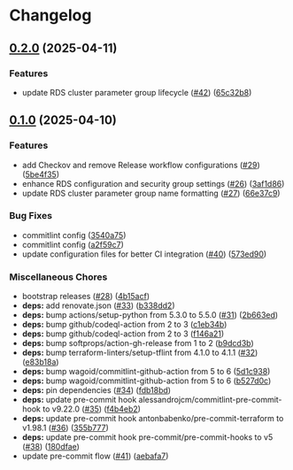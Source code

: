 # Changelog

## [0.2.0](https://github.com/opzkit/terraform-aws-aurora-postgresql/compare/v0.1.0...v0.2.0) (2025-04-11)


### Features

* update RDS cluster parameter group lifecycle ([#42](https://github.com/opzkit/terraform-aws-aurora-postgresql/issues/42)) ([65c32b8](https://github.com/opzkit/terraform-aws-aurora-postgresql/commit/65c32b8c1a4bb4e3c1a0e2da903b22b2fbee2b87))

## [0.1.0](https://github.com/opzkit/terraform-aws-aurora-postgresql/compare/v0.0.10...v0.1.0) (2025-04-10)


### Features

* add Checkov and remove Release workflow configurations ([#29](https://github.com/opzkit/terraform-aws-aurora-postgresql/issues/29)) ([5be4f35](https://github.com/opzkit/terraform-aws-aurora-postgresql/commit/5be4f351f4ad1480ac40b44ec868e59f621b8e3a))
* enhance RDS configuration and security group settings ([#26](https://github.com/opzkit/terraform-aws-aurora-postgresql/issues/26)) ([3af1d86](https://github.com/opzkit/terraform-aws-aurora-postgresql/commit/3af1d8694a07d8943325516f552f03c150a46691))
* update RDS cluster parameter group name formatting ([#27](https://github.com/opzkit/terraform-aws-aurora-postgresql/issues/27)) ([66e37c9](https://github.com/opzkit/terraform-aws-aurora-postgresql/commit/66e37c9cd0fc07167f6f8835e95218ea21864e4e))


### Bug Fixes

* commitlint config ([3540a75](https://github.com/opzkit/terraform-aws-aurora-postgresql/commit/3540a75ba4ba1ddecef61473f4decca4248bd96b))
* commitlint config ([a2f59c7](https://github.com/opzkit/terraform-aws-aurora-postgresql/commit/a2f59c7fd60a6673365a17585a9501902ac59b84))
* update configuration files for better CI integration ([#40](https://github.com/opzkit/terraform-aws-aurora-postgresql/issues/40)) ([573ed90](https://github.com/opzkit/terraform-aws-aurora-postgresql/commit/573ed90e314174e593249354ca97faef7a011ea1))


### Miscellaneous Chores

* bootstrap releases ([#28](https://github.com/opzkit/terraform-aws-aurora-postgresql/issues/28)) ([4b15acf](https://github.com/opzkit/terraform-aws-aurora-postgresql/commit/4b15acf3fc2979b885f2b989799739f94868d2c4))
* **deps:** add renovate.json ([#33](https://github.com/opzkit/terraform-aws-aurora-postgresql/issues/33)) ([b338dd2](https://github.com/opzkit/terraform-aws-aurora-postgresql/commit/b338dd2b0aeb07c5adadbb603c2f3f4ea0c0039d))
* **deps:** bump actions/setup-python from 5.3.0 to 5.5.0 ([#31](https://github.com/opzkit/terraform-aws-aurora-postgresql/issues/31)) ([2b663ed](https://github.com/opzkit/terraform-aws-aurora-postgresql/commit/2b663ed42d16e02fb33e0c7ebff133315e41a25c))
* **deps:** bump github/codeql-action from 2 to 3 ([c1eb34b](https://github.com/opzkit/terraform-aws-aurora-postgresql/commit/c1eb34bbccf06c4ebcc3c8d93fe40fec8c03820d))
* **deps:** bump github/codeql-action from 2 to 3 ([f146a21](https://github.com/opzkit/terraform-aws-aurora-postgresql/commit/f146a213da5affc43292a75d25d4c5d864bf8c4c))
* **deps:** bump softprops/action-gh-release from 1 to 2 ([b9dcd3b](https://github.com/opzkit/terraform-aws-aurora-postgresql/commit/b9dcd3b91c5da06f81f7dfa0ebe19eb461cdebf8))
* **deps:** bump terraform-linters/setup-tflint from 4.1.0 to 4.1.1 ([#32](https://github.com/opzkit/terraform-aws-aurora-postgresql/issues/32)) ([e83b18a](https://github.com/opzkit/terraform-aws-aurora-postgresql/commit/e83b18afa19eebe3afb46cfcd535e6c63bd4c095))
* **deps:** bump wagoid/commitlint-github-action from 5 to 6 ([5d1c938](https://github.com/opzkit/terraform-aws-aurora-postgresql/commit/5d1c93845520d277a1859ab22679a04e4931560f))
* **deps:** bump wagoid/commitlint-github-action from 5 to 6 ([b527d0c](https://github.com/opzkit/terraform-aws-aurora-postgresql/commit/b527d0c32d72a5bb57cd84575f5787fb0a1dd9de))
* **deps:** pin dependencies ([#34](https://github.com/opzkit/terraform-aws-aurora-postgresql/issues/34)) ([fdb18bd](https://github.com/opzkit/terraform-aws-aurora-postgresql/commit/fdb18bd40b299a942d39706484d50bb34af819a4))
* **deps:** update pre-commit hook alessandrojcm/commitlint-pre-commit-hook to v9.22.0 ([#35](https://github.com/opzkit/terraform-aws-aurora-postgresql/issues/35)) ([f4b4eb2](https://github.com/opzkit/terraform-aws-aurora-postgresql/commit/f4b4eb25cf83f123f5f8e4bb6982d1a3a5d709b4))
* **deps:** update pre-commit hook antonbabenko/pre-commit-terraform to v1.98.1 ([#36](https://github.com/opzkit/terraform-aws-aurora-postgresql/issues/36)) ([355b777](https://github.com/opzkit/terraform-aws-aurora-postgresql/commit/355b7777d5998564942c0049c00a1057217cbbad))
* **deps:** update pre-commit hook pre-commit/pre-commit-hooks to v5 ([#38](https://github.com/opzkit/terraform-aws-aurora-postgresql/issues/38)) ([180dfae](https://github.com/opzkit/terraform-aws-aurora-postgresql/commit/180dfae254fad2e33063e4d4bbbeaae3356aa998))
* update pre-commit flow ([#41](https://github.com/opzkit/terraform-aws-aurora-postgresql/issues/41)) ([aebafa7](https://github.com/opzkit/terraform-aws-aurora-postgresql/commit/aebafa7751bfb78faa74fe75cfbad5963c0ac4a8))
